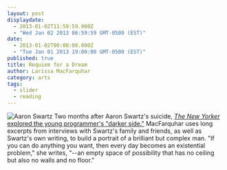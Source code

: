 ```yaml
---
layout: post
displaydate: 
  - 2013-01-02T11:59:59.000Z
  - "Wed Jan 02 2013 06:59:59 GMT-0500 (EST)"
date: 
  - 2013-01-02T00:00:00.000Z
  - "Tue Jan 01 2013 19:00:00 GMT-0500 (EST)"
published: true
title: Requiem for a Dream
author: Larissa MacFarquhar
category: arts
tags: 
  - slider
  - reading
---
```


![Aaron Swartz](http://upload.wikimedia.org/wikipedia/commons/0/06/Aaron_Swartz_profile.jpg)
Two months after Aaron Swartz's suicide, <a href="http://www.newyorker.com/reporting/2013/03/11/130311fa_fact_macfarquhar?currentPage=all" target="_blank">_The New Yorker_ explored the young programmer's "darker side."</a> MacFarquhar uses long excerpts from interviews with Swartz's family and friends, as well as Swartz's own writing, to build a portrait of a brilliant but complex man. "If you can do anything you want, then every day becomes an existential problem," she writes, "--an empty space of possibility that has no ceiling but also no walls and no floor."